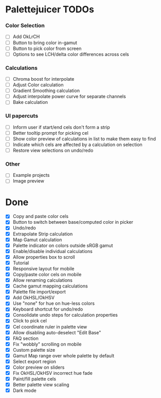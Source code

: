 # Palettejuicer TODOs

### Color Selection

- [ ] Add OkLrCH
- [ ] Button to bring color in-gamut
- [ ] Button to pick color from screen
- [ ] Options to see LCH/delta color differences across cels

### Calculations

- [ ] Chroma boost for interpolate
- [ ] Adjust Color calculation
- [ ] Gradient Smoothing calculation
- [ ] Adjust interpolate power curve for separate channels
- [ ] Bake calculation

### UI papercuts

- [ ] Inform user if start/end cels don't form a strip
- [ ] Better tooltip prompt for picking cel
- [ ] Show color preview of calculations in list to make them easy to find
- [ ] Indicate which cels are affected by a calculation on selection
- [ ] Restore view selections on undo/redo

### Other

- [ ] Example projects
- [ ] Image preview

# Done

- [x] Copy and paste color cels
- [x] Button to switch between base/computed color in picker
- [x] Undo/redo
- [x] Extrapolate Strip calculation
- [x] Map Gamut calculation
- [x] Palette indicator on colors outside sRGB gamut
- [x] Enable/disable individual calculations
- [x] Allow properties box to scroll
- [x] Tutorial
- [x] Responsive layout for mobile
- [x] Copy/paste color cels on mobile
- [x] Allow renaming calculations
- [x] Cache gamut mapping calculations
- [x] Palette file import/export
- [x] Add OkHSL/OkHSV
- [x] Use "none" for hue on hue-less colors
- [x] Keyboard shortcut for undo/redo
- [x] Consolidate undo steps for calculation properties
- [x] Click to pick cel
- [x] Cel coordinate ruler in palette view
- [x] Allow disabling auto-deselect "Edit Base"
- [x] FAQ section
- [x] Fix "wobbly" scrolling on mobile
- [x] Custom palette size
- [x] Gamut Map range over whole palette by default
- [x] Select export region
- [x] Color preview on sliders
- [x] Fix OkHSL/OkHSV incorrect hue fade
- [x] Paint/fill palette cels
- [x] Better palette view scaling
- [x] Dark mode
